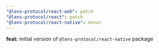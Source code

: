 ```yaml
---
"@lens-protocol/react-web": patch
"@lens-protocol/react": patch
"@lens-protocol/react-native": minor
---
```


**feat:** initial version of `@lens-protocol/react-native` package
